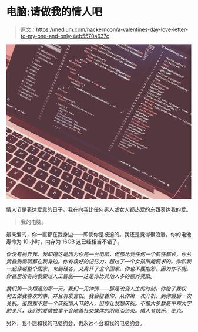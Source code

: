 # 电脑:请做我的情人吧

> 原文：<https://medium.com/hackernoon/a-valentines-day-love-letter-to-my-one-and-only-4eb5570a637c>

![](img/3811bfd3f7a3851f0988dab6f6e7db2e.png)

情人节是表达爱意的日子。我在向我比任何男人或女人都热爱的东西表达我的爱。

> 我的电脑。

最亲爱的，你一直都在我身边——即使你是被迫的。我还是觉得很浪漫。你的电池寿命为 10 小时，内存为 16GB 这已经相当不错了。

*你没有抛弃我。我知道这是因为你是一台电脑，但那比我任何一个前任都长，你从黄昏到黎明都在我身边。你有极好的记忆力，超过了一个女孩所能要求的。你和我一起穿越整个国家，来到硅谷，又离开了这个国家。你也不要抱怨，因为你不能。你甚至没有向我要过人工智能——这是你比其他人多的额外奖励。*

*我们第一次相遇的那一天，我们一见钟情——那是改变人生的时刻。你给了我权利去做我喜欢的事，并且有发言权。我会陪着你，从你第一次开机，到你最后一次关机。虽然我不是一个庆祝情人节的人，但你让我想庆祝。不像大多数高中和大学的关系，我们的爱情故事不会随着社交媒体的阴影而结束。情人节快乐，麦克。*

另外，我不想和我的电脑约会，也永远不会和我的电脑约会。